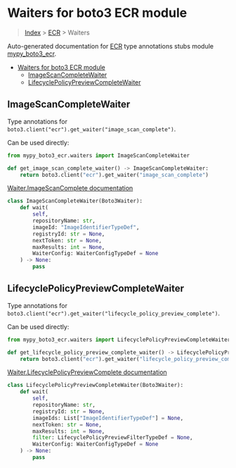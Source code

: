 # Waiters for boto3 ECR module

> [Index](../index.md) > [ECR](./index.md) > Waiters

Auto-generated documentation for [ECR](https://boto3.amazonaws.com/v1/documentation/api/latest/reference/services/ecr.html#ECR)
type annotations stubs module [mypy_boto3_ecr](https://pypi.org/project/mypy-boto3-ecr/).

- [Waiters for boto3 ECR module](#waiters-for-boto3-ecr-module)
  - [ImageScanCompleteWaiter](#imagescancompletewaiter)
  - [LifecyclePolicyPreviewCompleteWaiter](#lifecyclepolicypreviewcompletewaiter)

## ImageScanCompleteWaiter

Type annotations for `boto3.client("ecr").get_waiter("image_scan_complete")`.

Can be used directly:

```python
from mypy_boto3_ecr.waiters import ImageScanCompleteWaiter

def get_image_scan_complete_waiter() -> ImageScanCompleteWaiter:
    return boto3.client("ecr").get_waiter("image_scan_complete")
```

[Waiter.ImageScanComplete documentation](https://boto3.amazonaws.com/v1/documentation/api/latest/reference/services/ecr.html#ECR.Waiter.ImageScanComplete)

```python
class ImageScanCompleteWaiter(Boto3Waiter):
    def wait(
        self,
        repositoryName: str,
        imageId: "ImageIdentifierTypeDef",
        registryId: str = None,
        nextToken: str = None,
        maxResults: int = None,
        WaiterConfig: WaiterConfigTypeDef = None
    ) -> None:
        pass
```
## LifecyclePolicyPreviewCompleteWaiter

Type annotations for `boto3.client("ecr").get_waiter("lifecycle_policy_preview_complete")`.

Can be used directly:

```python
from mypy_boto3_ecr.waiters import LifecyclePolicyPreviewCompleteWaiter

def get_lifecycle_policy_preview_complete_waiter() -> LifecyclePolicyPreviewCompleteWaiter:
    return boto3.client("ecr").get_waiter("lifecycle_policy_preview_complete")
```

[Waiter.LifecyclePolicyPreviewComplete documentation](https://boto3.amazonaws.com/v1/documentation/api/latest/reference/services/ecr.html#ECR.Waiter.LifecyclePolicyPreviewComplete)

```python
class LifecyclePolicyPreviewCompleteWaiter(Boto3Waiter):
    def wait(
        self,
        repositoryName: str,
        registryId: str = None,
        imageIds: List["ImageIdentifierTypeDef"] = None,
        nextToken: str = None,
        maxResults: int = None,
        filter: LifecyclePolicyPreviewFilterTypeDef = None,
        WaiterConfig: WaiterConfigTypeDef = None
    ) -> None:
        pass
```